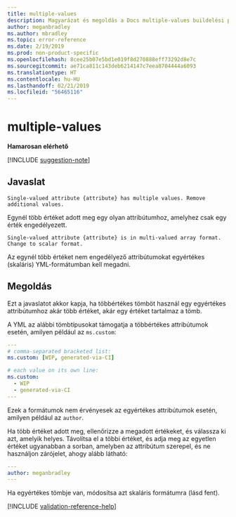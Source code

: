 ```yaml
---
title: multiple-values
description: Magyarázat és megoldás a Docs multiple-values buildelési problémájára
author: meganbradley
ms.author: mbradley
ms.topic: error-reference
ms.date: 2/19/2019
ms.prod: non-product-specific
ms.openlocfilehash: 8cee25b07e5bd1e019f8d270888eff73292d8e7c
ms.sourcegitcommit: ae71ca811c143deb6214147c7eea8704444a6093
ms.translationtype: HT
ms.contentlocale: hu-HU
ms.lasthandoff: 02/21/2019
ms.locfileid: "56465116"
---
```

# <a name="multiple-values"></a>multiple-values

**Hamarosan elérhető**

[!INCLUDE [suggestion-note](includes/suggestion-note.md)]

## <a name="suggestion"></a>Javaslat

`Single-valued attribute {attribute} has multiple values. Remove additional values.`

Egynél több értéket adott meg egy olyan attribútumhoz, amelyhez csak egy érték engedélyezett.

`Single-valued attribute {attribute} is in multi-valued array format. Change to scalar format.`

Az egynél több értéket nem engedélyező attribútumokat egyértékes (skaláris) YML-formátumban kell megadni.

## <a name="resolution"></a>Megoldás

Ezt a javaslatot akkor kapja, ha többértékes tömböt használ egy egyértékes attribútumhoz akár több értéket, akár egy értéket tartalmaz a tömb.

A YML az alábbi tömbtípusokat támogatja a többértékes attribútumok esetén, amilyen például az `ms.custom`:

```yml
---
# comma-separated bracketed list:
ms.custom: [WIP, generated-via-CI]

# each value on its own line:
ms.custom:
  - WIP
  - generated-via-CI
---
```

Ezek a formátumok nem érvényesek az egyértékes attribútumok esetén, amilyen például az `author`.

Ha több értéket adott meg, ellenőrizze a megadott értékeket, és válassza ki azt, amelyik helyes. Távolítsa el a többi értéket, és adja meg az egyetlen értéket ugyanabban a sorban, amelyben az attribútum szerepel, és ne használjon zárójelet, ahogy alább látható:

```yml
---
author: meganbradley
---
```

Ha egyértékes tömbje van, módosítsa azt skaláris formátumra (lásd fent).

<!--make sure to add this file to your includes folder and verify the path-->
[!INCLUDE [validation-reference-help](includes/validation-reference-help.md)]
